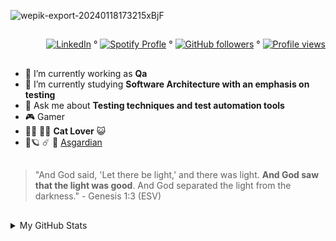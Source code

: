 ![wepik-export-20240118173215xBjF](https://github.com/KeilianeRocha/KeilianeRocha/assets/109313933/1a71f311-a3e8-43dd-ac83-ef866e8e14f6)

##
<div align="right">
  
[![LinkedIn](https://img.shields.io/badge/LinkedIn-Profile-blue?style=social&logo=linkedin)](https://www.linkedin.com/in/keilianesrocha/) ° 
[![Spotify Profle](https://img.shields.io/badge/Spotify-%20Profile-green?style=social&logo=spotify)](https://open.spotify.com/user/31vb3x4i3dumisg3msgsc4hndsgm) °
[![GitHub followers](https://img.shields.io/github/followers/KeilianeRocha?style=social)](https://github.com/KeilianeRocha) °
[![Profile views](https://komarev.com/ghpvc/?username=KeilianeRocha&color=2d333b&style=flat)](https://github.com/keilianesrocha)


</div>

##

- 🔭 I’m currently working as **Qa**
- 🌱 I’m currently studying **Software Architecture with an emphasis on testing**
- 💬 Ask me about **Testing techniques and test automation tools**
- 🎮 Gamer
- 🐾🐾 🐾🐾 **Cat Lover** 😺
- 🌠🪐 ☄️ 🖖 [Asgardian](https://asgardia.space/en/)
  
##

> "And God said, 'Let there be light,' and there was light. **And God saw that the light was good**. And God separated the light from the darkness." - Genesis 1:3 (ESV)

##

<details>
<summary>My GitHub Stats</summary>
  
<div>
  <img align="left" src="https://github-readme-stats.vercel.app/api?username=KeilianeRocha&theme=default_repocard&show_icons=true&bg_color=2d333b&text_color=c9d1d9" alt="Meus Status" /> 
  <img align="left" src="https://github-readme-stats.vercel.app/api/top-langs/?username=KeilianeRocha&layout=compact&theme=default_repocard&bg_color=2d333b&text_color=c9d1d9" alt="Minhas Top Linguagens" />
</div>
























